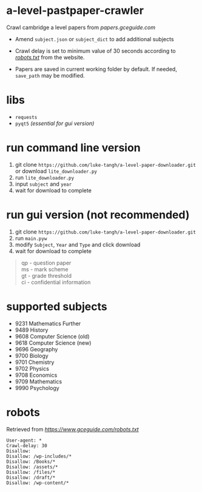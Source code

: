 # a-level-pastpaper-crawler
Crawl cambridge a level papers from _papers.gceguide.com_

- Amend `subject.json` or `subject_dict` to add additional subjects

- Crawl delay is set to minimum value of 30 seconds according to [_robots.txt_](#robots) from the website.

- Papers are saved in current working folder by default. If needed, `save_path` may be modified. 

# libs
- `requests`
- `pyqt5` _(essential for gui version)_

# run command line version
1. git clone `https://github.com/luke-tangh/a-level-paper-downloader.git` or download ``lite_downloader.py``
2. run `lite_downloader.py`
3. input `subject` and `year`
4. wait for download to complete


# run gui version (not recommended)
1. git clone `https://github.com/luke-tangh/a-level-paper-downloader.git`
2. run `main.pyw`
3. modify `Subject`, `Year` and `Type` and click download
4. wait for download to complete

> qp - question paper\
> ms - mark scheme\
> gt - grade threshold\
> ci - confidential information

# supported subjects
- 9231 Mathematics Further
- 9489 History
- 9608 Computer Science (old)
- 9618 Computer Science (new)
- 9696 Geography
- 9700 Biology
- 9701 Chemistry
- 9702 Physics
- 9708 Economics
- 9709 Mathematics
- 9990 Psychology

# robots
Retrieved from _https://www.gceguide.com/robots.txt_

```
User-agent: *
Crawl-delay: 30
Disallow: 
Disallow: /wp-includes/*
Disallow: /Books/*
Disallow: /assets/*
Disallow: /files/*
Disallow: /draft/*
Disallow: /wp-content/*
```